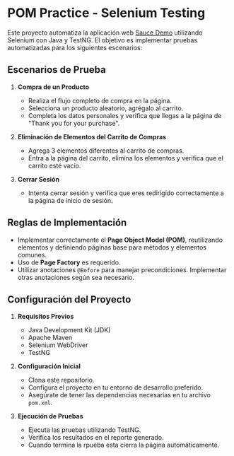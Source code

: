 # POM Practice - Selenium Testing

Este proyecto automatiza la aplicación web [Sauce Demo](https://www.saucedemo.com/) utilizando Selenium con Java y TestNG. El objetivo es implementar pruebas automatizadas para los siguientes escenarios:

## Escenarios de Prueba

1. **Compra de un Producto**
   - Realiza el flujo completo de compra en la página.
   - Selecciona un producto aleatorio, agrégalo al carrito.
   - Completa los datos personales y verifica que llegas a la página de "Thank you for your purchase".

2. **Eliminación de Elementos del Carrito de Compras**
   - Agrega 3 elementos diferentes al carrito de compras.
   - Entra a la página del carrito, elimina los elementos y verifica que el carrito esté vacío.

3. **Cerrar Sesión**
   - Intenta cerrar sesión y verifica que eres redirigido correctamente a la página de inicio de sesión.

## Reglas de Implementación

- Implementar correctamente el **Page Object Model (POM)**, reutilizando elementos y definiendo páginas base para métodos y elementos comunes.
- Uso de **Page Factory** es requerido.
- Utilizar anotaciones `@Before` para manejar precondiciones. Implementar otras anotaciones según sea necesario.

## Configuración del Proyecto

1. **Requisitos Previos**
   - Java Development Kit (JDK)
   - Apache Maven
   - Selenium WebDriver
   - TestNG

2. **Configuración Inicial**
   - Clona este repositorio.
   - Configura el proyecto en tu entorno de desarrollo preferido.
   - Asegúrate de tener las dependencias necesarias en tu archivo `pom.xml`.

3. **Ejecución de Pruebas**
   - Ejecuta las pruebas utilizando TestNG.
   - Verifica los resultados en el reporte generado.
   - Cuando termina la rpueba esta cierra la página automáticamente.

     
